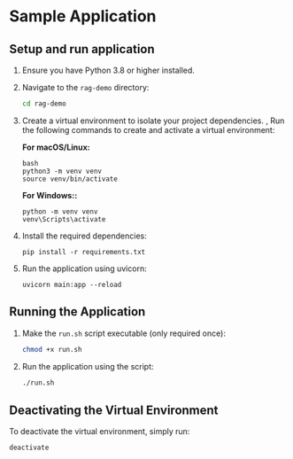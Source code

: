 # Sample Application


## Setup and run application

1. Ensure you have Python 3.8 or higher installed.
2. Navigate to the `rag-demo` directory:
   ```bash
   cd rag-demo
3. Create a virtual environment to isolate your project dependencies.
, Run the following commands to create and activate a virtual environment:

   **For macOS/Linux:**
   ```
   bash
   python3 -m venv venv
   source venv/bin/activate
    ```
   **For Windows::**
   ```
   python -m venv venv
   venv\Scripts\activate
   ```

4. Install the required dependencies:

   ```
   pip install -r requirements.txt
   ```

5. Run the application using uvicorn:

    ```
    uvicorn main:app --reload
    ```

## Running the Application

1. Make the `run.sh` script executable (only required once):
   ```bash
   chmod +x run.sh
   ```

2. Run the application using the script:
   ```bash
   ./run.sh
   ```

## Deactivating the Virtual Environment

To deactivate the virtual environment, simply run:

```bash
deactivate


